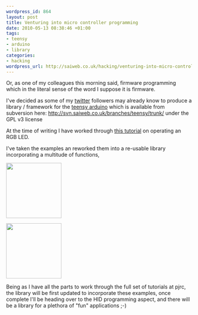 ```yaml
--- 
wordpress_id: 864
layout: post
title: Venturing into micro controller programming
date: 2010-05-13 08:38:46 +01:00
tags: 
- teensy
- arduino
- library
categories: 
- hacking
wordpress_url: http://saiweb.co.uk/hacking/venturing-into-micro-controller-programming
---
```

Or, as one of my colleagues this morning said, firmware programming which in the literal sense of the word I suppose it is firmware.

I've decided as some of my <a href="http://twitter.com/Saiweb">twitter</a> followers may already know to produce a library / framework for the <a href="http://www.pjrc.com/teensy/index.html">teensy arduino</a> which is available from subversion here: <a href="http://svn.saiweb.co.uk/branches/teensy/trunk/">http://svn.saiweb.co.uk/branches/teensy/trunk/</a> under the GPL v3 license

At the time of writing I have worked through <a href="http://www.pjrc.com/teensy/tutorial2.html">this tutorial</a> on operating an RGB LED.

I've taken the examples an reworked them into a re-usable library incorporating a multitude of functions, 

<a href="http://cdn.saiweb.co.uk/uploads/2010/05/IMG_0477.jpg"><img src="http://cdn.saiweb.co.uk/uploads/2010/05/IMG_0477-150x150.jpg" alt="" title="Kit as it arrived" width="150" height="150" class="aligncenter size-thumbnail wp-image-865" /></a>

<a href="http://cdn.saiweb.co.uk/uploads/2010/05/IMG_0478.jpg"><img src="http://cdn.saiweb.co.uk/uploads/2010/05/IMG_0478-150x150.jpg" alt="" title="it LIVES!" width="150" height="150" class="aligncenter size-thumbnail wp-image-866" /></a>

Being as I have all the parts to work through the full set of tutorials at pjrc, the library will be first updated to incorporate these examples, once complete I'll be heading over to the HID programming aspect, and there will be a library for a plethora of "fun" applications ;-)



